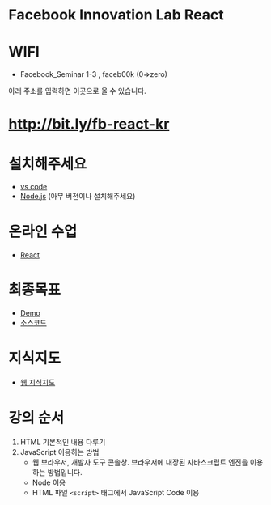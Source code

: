 # Facebook Innovation Lab React 

# WIFI
 - Facebook_Seminar 1-3  ,   faceb00k (0=>zero)

아래 주소를 입력하면 이곳으로 올 수 있습니다. 
# http://bit.ly/fb-react-kr

# 설치해주세요
 - [vs code](https://code.visualstudio.com/)
 - [Node.js](https://nodejs.org/en/) (아무 버전이나 설치해주세요)

# 온라인 수업 
 - [React](https://opentutorials.org/module/4058)

# 최종목표
 - [Demo](https://egoing.github.io/react-tutorial-example/)
 - [소스코드](https://github.com/egoing/react-tutorial-example)

# 지식지도
 - [웹 지식지도](https://seomal.org/)

 # 강의 순서
1. HTML 기본적인 내용 다루기
2. JavaScript 이용하는 방법
    * 웹 브라우저, 개발자 도구 콘솔창. 브라우저에 내장된 자바스크립트 엔진을 이용하는 방법입니다.
    * Node 이용
    * HTML 파일 ``<script>`` 태그에서 JavaScript Code 이용
  <!-- JavaScript Object Oriented 개념 설명 -->